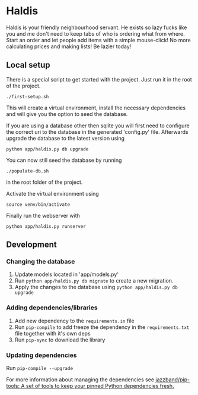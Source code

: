 Haldis
=======

Haldis is your friendly neighbourhood servant. He exists so lazy fucks like you and me don't need to keep tabs of who is ordering what from where.
Start an order and let people add items with a simple mouse-click!
No more calculating prices and making lists!
Be lazier today!

## Local setup

There is a special script to get started with the project. Just run it in the root of the project.

    ./first-setup.sh
    
This will create a virtual environment, install the necessary dependencies and will give you the option to seed the database.

If you are using a database other then sqlite you will first need to configure the correct uri to the database in the generated 'config.py' file.
Afterwards upgrade the database to the latest version using 

    python app/haldis.py db upgrade
    
You can now still seed the database by running

    ./populate-db.sh
    
in the root folder of the project.


Activate the virtual environment using

    source venv/bin/activate

Finally run the webserver with

    python app/haldis.py runserver
    
## Development

### Changing the database

1. Update models located in 'app/models.py'
2. Run `python app/haldis.py db migrate` to create a new migration.
3. Apply the changes to the database using `python app/haldis.py db upgrade`

### Adding dependencies/libraries

1. Add new dependency to the `requirements.in` file
2. Run `pip-compile` to add freeze the dependency in the `requirements.txt` file together with it's own deps
3. Run `pip-sync` to download the library

### Updating dependencies
Run `pip-compile --upgrade`

For more information about managing the dependencies see [jazzband/pip-tools: A set of tools to keep your pinned Python dependencies fresh.](https://github.com/jazzband/pip-tools)
